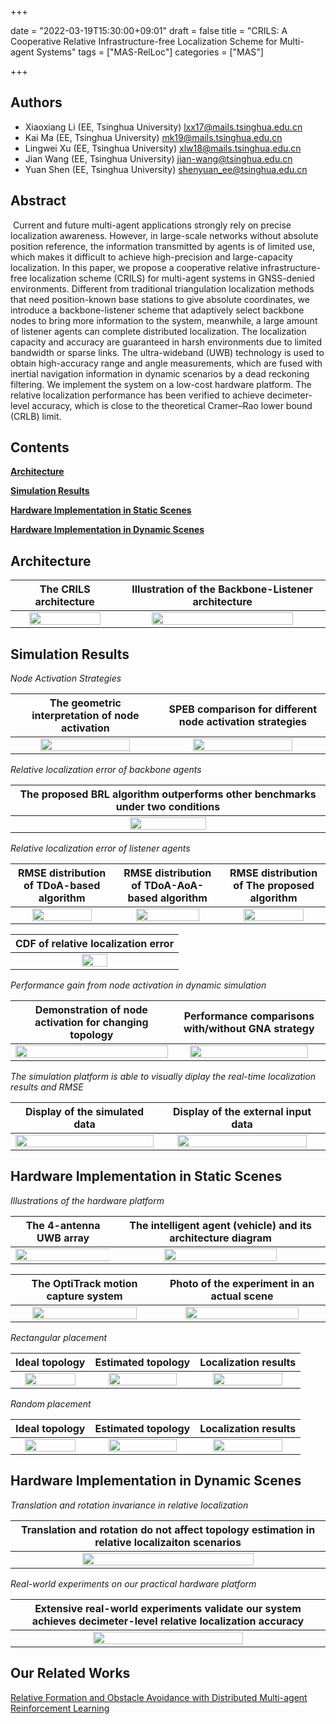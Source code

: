 +++

date = "2022-03-19T15:30:00+09:01"
draft = false
title = "CRILS: A Cooperative Relative Infrastructure-free Localization Scheme for Multi-agent Systems" 
tags  = ["MAS-RelLoc"]
categories = ["MAS"]


+++


## Authors

- Xiaoxiang Li (EE, Tsinghua University) <lxx17@mails.tsinghua.edu.cn>
- Kai Ma (EE, Tsinghua University) <mk19@mails.tsinghua.edu.cn>
- Lingwei Xu (EE, Tsinghua University) <xlw18@mails.tsinghua.edu.cn>
- Jian Wang (EE, Tsinghua University) <jian-wang@tsinghua.edu.cn>
- Yuan Shen (EE, Tsinghua University) <shenyuan_ee@tsinghua.edu.cn>


## Abstract

​     Current and future multi-agent applications strongly rely on precise localization awareness. However, in large-scale networks without absolute position reference, the information transmitted by agents is of limited use, which makes it difficult to achieve high-precision and large-capacity localization. In this paper, we propose a cooperative relative infrastructure-free localization scheme (CRILS) for multi-agent systems in   GNSS-denied environments. Different from traditional triangulation localization methods that need position-known base stations to give absolute coordinates, we introduce a backbone-listener scheme that adaptively select backbone nodes to bring more information to the system, meanwhile, a large amount of listener agents can complete distributed localization. The localization capacity and accuracy are guaranteed in harsh environments due to limited bandwidth or sparse links. The ultra-wideband (UWB) technology is used to obtain high-accuracy range and angle measurements, which are fused  with inertial navigation information in dynamic scenarios by a dead reckoning filtering. We implement the system on a low-cost hardware platform. The relative localization performance has been verified to achieve decimeter-level accuracy, which is close to the theoretical  Cramer–Rao lower bound (CRLB) limit.


<h2 id="Contents">Contents</h2>

<b><a href="#Architecture">Architecture</a></b><br>
<!-- <a href="#1.1">1.1 The CRILS architecture</a><br>-->

<b><a href="#Simulation Results">Simulation Results</a></b><br>
<!-- <a href="#2.1">2.1 Node activation strategies</a><br>
<a href="#2.2">2.2 Relative localization error of backbone agents</a><br>
<a href="#2.3">2.3 Relative localization error of listener agents</a><br>
<a href="#2.4">2.4 Performance gain from node activation in dynamic simulation </a><br>
<a href="#2.5">2.5 Simulation platform</a><br>-->

<b><a href="#Hardware Implementation in Static Scenes">Hardware Implementation in Static Scenes</a></b><br>
<!-- <a href="#3.1">3.1  Illustrations of the hardware platform </a><br>
<a href="#3.2">3.2 Rectangular placement  </a><br> 
<a href="#3.3">3.3 Random placement </a><br>-->

<b><a href="#Hardware Implementation in Dynamic Scenes">Hardware Implementation in Dynamic Scenes</a></b><br>
<!-- <a href="#4.1">4.1 Translation and rotation in relative localization </a><br>
<a href="#4.2">4.2 Real-world experiment on our practical hardware platform</a><br> -->


<h2 id="Architecture">Architecture</h2>
<p><span id="1.1" name="Architecture"></span></p>
<table><thead>
<tr>
<th style="text-align: center">The CRILS architecture</th>
<th style="text-align: center">Illustration of the Backbone-Listener architecture</th>
</tr></thead><tbody>
<tr>
<td style="text-align: center"><img src="../images/CRILS/CRILS.png" width="85%"/></td>
<td style="text-align: center"><img src="../images/CRILS/system_model.png" width="85%"/></td>
</tr>
</tbody></table>



<h2 id="Simulation Results"> Simulation Results</h2>

<p><span id="2.1" name="Node activation strategies"></span></p>
<p><em> Node Activation Strategies</em></p>
<table><thead>
<tr>
<th style="text-align: center">The geometric  interpretation  of node activation</th>
<th style="text-align: center">SPEB comparison for different node activation strategies</th>
</tr></thead><tbody>
<tr>
<td style="text-align: center"><img src="../images/CRILS/node_act.png" width="80%"/></td>
<td style="text-align: center"><img src="../images/CRILS/nodeact_results.png" width="80%"/></td>
</tr>
</tbody></table>

<p><span id="2.2" name="Relative localization error of backbone agents"></span></p>
<p><em> Relative localization error of backbone agents</em></p>
<table><thead>
<tr>
<th style="text-align: center">The proposed BRL algorithm outperforms other benchmarks under two conditions  </th>
</tr></thead><tbody>
<tr>
<td style="text-align: center"><img src="../images/CRILS/BRL_results.png" width="50%"/></td>
</tr>
</tbody></table>


<p><span id="2.3" name="Relative localization error of listener agents"></span></p>
<p><em>Relative localization error of listener agents</em></p>
<table><thead>
<tr>
<th style="text-align: center">RMSE  distribution  of  TDoA-based algorithm  </th>
<th style="text-align: center">RMSE  distribution  of  TDoA-AoA-based algorithm</th>
<th style="text-align: center">RMSE  distribution  of  The proposed algorithm</th>
</tr></thead><tbody>
<tr>
<td style="text-align: center"><img src="../images/CRILS/tdoa.png" width="80%"/></td>
<td style="text-align: center"><img src="../images/CRILS/tdoaaoa.png" width="80%"/></td>
<td style="text-align: center"><img src="../images/CRILS/pro_algo.png" width="80%"/></td>
</tr>
</tbody></table>

<table><thead>
<tr>
<th style="text-align: center">CDF of relative localization error </th>
</tr></thead><tbody>
<tr>
<td style="text-align: center"><img src="../images/CRILS/cdf.png" width="40%"/></td>
</tr>
</tbody></table>

<p><span id="2.4" name="Performance gain from node activation in dynamic simulation"></span></p>
<p><em>Performance gain from node activation in dynamic simulation</em></p>
<table><thead>
<tr>
<th style="text-align: center">Demonstration of node activation for changing topology </th>
<th style="text-align: center">Performance  comparisons  with/without GNA strategy  </th>
</tr></thead><tbody>
<tr>
<td style="text-align: center"><img src="../images/CRILS/dynamic_test.gif" width="100%"/></td>
<td style="text-align: center"><img src="../images/CRILS/dynamic_error.gif" width="91%"/></td>
</tr>
</tbody></table>

<p><span id="2.5" name="Simulation platform"></span></p>
<p><em>The simulation platform is able to visually diplay the  real-time localization results and RMSE</em></p>
<table><thead>
<tr>
<th style="text-align: center">Display of the simulated data </th>
<th style="text-align: center">Display of the external input data </th>
</tr></thead><tbody>
<tr>
<td style="text-align: center"><img src="../images/CRILS/Simu_platform1.gif" width="100%"/></td>
<td style="text-align: center"><img src="../images/CRILS/Simu_platform2.gif" width="91%"/></td>
</tr>
</tbody></table>

<h2 id="Hardware Implementation in Static Scenes"> Hardware Implementation in Static Scenes</h2>
<p><span id="3.1" name="Illustrations of the hardware platform"></span></p>
<p><em> Illustrations of the hardware platform</em></p>
<table><thead>
<tr>
<th style="text-align: center"> The 4-antenna UWB array </th>
<th style="text-align: center"> The  intelligent  agent  (vehicle)  and  its  architecture diagram</th>
</tr></thead><tbody>
<tr>
<td style="text-align: center"><img src="../images/CRILS/array.png" width="130%"/></td>
<td style="text-align: center"><img src="../images/CRILS/car.png" width="75%"/></td>
</tr>
</tbody></table>
<table><thead>
<tr>
<th style="text-align: center"> The  OptiTrack  motion  capture  system </th>
<th style="text-align: center"> Photo of the experiment in an actual scene</th>
</tr></thead><tbody>
<tr>
<td style="text-align: center"><img src="../images/CRILS/figure_hardware.png" width="87%"/></td>
<td style="text-align: center"><img src="../images/CRILS/realsense.jpg" width="85%"/></td>
</tr>
</tbody></table>

<p><span id="3.2" name="Rectangular placement"></span></p>
<p><em> Rectangular placement</em></p>
<table><thead>
<tr>
<th style="text-align: center">Ideal topology </th>
<th style="text-align: center">Estimated topology</th>
<th style="text-align: center">Localization results </th>
</tr></thead><tbody>
<tr>
<td style="text-align: center"><img src="../images/CRILS/Static-ideal-1.png" width="85%"/></td>
<td style="text-align: center"><img src="../images/CRILS/Static-real-1.png" width="85%"/></td>
<td style="text-align: center"><img src="../images/CRILS/Static-data-1.png" width="85%"/></td>
</tr>
</tbody></table>


<p><span id="3.3" name="Random placement"></span></p>
<p><em> Random placement</em></p>
<table><thead>
<tr>
<th style="text-align: center">Ideal topology </th>
<th style="text-align: center">Estimated topology</th>
<th style="text-align: center">Localization results </th>
</tr></thead><tbody>
<tr>
<td style="text-align: center"><img src="../images/CRILS/Static-ideal-2.png" width="85%"/></td>
<td style="text-align: center"><img src="../images/CRILS/Static-real-2.png" width="85%"/></td>
<td style="text-align: center"><img src="../images/CRILS/Static-data-2.png" width="85%"/></td>
</tr>
</tbody></table>


<h2 id="Hardware Implementation in Dynamic Scenes"> Hardware Implementation in Dynamic Scenes</h2>
<p><span id="4.1" name="Translation and rotation in relative localization"></span></p>
<p><em> Translation and rotation invariance in relative localization</em></p>
<table><thead>
<tr>
<th style="text-align: center"> Translation and rotation do not affect topology estimation in relative localizaiton scenarios </th>
</tr></thead><tbody>
<tr>
<td style="text-align: center"><img src="../images/CRILS/relative.gif" width="75%"/></td>
</tr>
</tbody></table>


<p><span id="4.2" name="Real-world experiment on our practical hardware platform"></span></p>
<p><em> Real-world experiments on our practical hardware platform</em></p>
<table><thead>
<tr>
<th style="text-align: center"> Extensive  real-world  experiments validate our system   achieves decimeter-level relative localization accuracy </th>

</tr></thead><tbody>
<tr>
<td style="text-align: center"><img src="../images/CRILS/dynamic.gif" width="70%"/></td>
</tr>
</tbody></table>

## Our Related Works

[Relative Formation and Obstacle Avoidance with Distributed Multi-agent Reinforcement Learning](/relativeformation/)<br>

